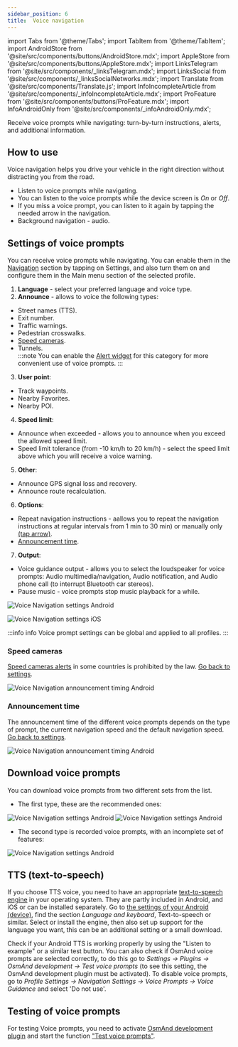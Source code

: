```yaml
---
sidebar_position: 6
title:  Voice navigation
---
```


import Tabs from '@theme/Tabs';
import TabItem from '@theme/TabItem';
import AndroidStore from '@site/src/components/buttons/AndroidStore.mdx';
import AppleStore from '@site/src/components/buttons/AppleStore.mdx';
import LinksTelegram from '@site/src/components/_linksTelegram.mdx';
import LinksSocial from '@site/src/components/_linksSocialNetworks.mdx';
import Translate from '@site/src/components/Translate.js';
import InfoIncompleteArticle from '@site/src/components/_infoIncompleteArticle.mdx';
import ProFeature from '@site/src/components/buttons/ProFeature.mdx';
import InfoAndroidOnly from '@site/src/components/_infoAndroidOnly.mdx';

<InfoIncompleteArticle/>

Receive voice prompts while navigating: turn-by-turn instructions, alerts, and additional information.  


## How to use

Voice navigation helps you drive your vehicle in the right direction without distracting you from the road.

- Listen to voice prompts while navigating.
- You can listen to the voice prompts while the device screen is *On* or *Off*.
- If you miss a voice prompt, you can listen to it again by tapping the needed arrow in the navigation.
- Background navigation - audio.


## Settings of voice prompts

You can receive voice prompts while navigating. You can enable them in the [Navigation](../navigation/route-navigation.md#navigation-options) section by tapping on Settings, and also turn them on and configure them in the Main menu section of the selected profile.    

1. **Language** - select your preferred language and voice type.
2. **Announce** - allows to voice the following types:
- Street names (TTS).
- Exit number.
- Traffic warnings.
- Pedestrian crosswalks.
- [Speed cameras](#speed-cameras). 
- Tunnels.   
:::note
You can enable the [Alert widget](../widgets/nav-widgets.md#alert-widget) for this category for more convenient use of voice prompts.
:::  
3. **User point**:
- Track waypoints.
- Nearby Favorites.
- Nearby POI.
4. **Speed limit**:
- Announce when exceeded - allows you to announce when you exceed the allowed speed limit.
- Speed limit tolerance (from -10 km/h to 20 km/h) - select the speed limit above which you will receive a voice warning.
5. **Other**:
- Announce GPS signal loss and recovery.
- Announce route recalculation.
6. **Options**:
- Repeat navigation instructions - aallows you to repeat the navigation instructions at regular intervals from 1 min to 30 min) or manually only [(tap arrow)](../widgets/nav-widgets.md#next-turns).
- [Announcement time](#announcement-time).
7. **Output**:
- Voice guidance output - allows you to select the loudspeaker for voice prompts: Audio multimedia/navigation, Audio notification, and Audio phone call (to interrupt Bluetooth car stereos).
- Pause music - voice prompts stop music playback for a while. 

<Tabs groupId="operating-systems">

<TabItem value="android" label="Android">

*<Translate android="true" ids="shared_string_menu,configure_profile,routing_settings_2,voice_announces"/>*

![Voice Navigation settings Android](@site/static/img/navigation/voice/voice_promt-settings.png)

</TabItem>

<TabItem value="ios" label="iOS">

*<Translate ios="true" ids="menu,sett_settings,app_profiles,sett_settings,routing_settings_2,voice_announces"/>*

![Voice Navigation settings iOS](@site/static/img/navigation/voice/voice_promt-settings-ios.png)

</TabItem>

</Tabs>

:::info info
Voice prompt settings can be global and applied to all profiles.
:::

### Speed cameras

[Speed cameras alerts](../personal/global-settings.md#uninstall-speed-camera) in some countries is prohibited by the law. [Go back to settings](#settings-of-voice-prompts).  

![Voice Navigation announcement timing Android](@site/static/img/navigation/voice/voice_promt-speed-cameras.png)

### Announcement time

The announcement time of the different voice prompts depends on the type of prompt, the current navigation speed and the default navigation speed. [Go back to settings](#settings-of-voice-prompts).  

![Voice Navigation announcement timing Android](@site/static/img/navigation/voice/voice_promt-announ-time.png)  


## Download voice prompts

<InfoAndroidOnly />  

You can download voice prompts from two different sets from the list.  
- The first type, these are the recommended ones:  
*<Translate android="true" ids="shared_string_menu,welmode_download_maps,other_location,index_name_tts_voice"/>*

![Voice Navigation settings Android](@site/static/img/navigation/voice/TTS-preferred-1.png)  ![Voice Navigation settings Android](@site/static/img/navigation/voice/TTS-preferred-2.png)  

- The second type is recorded voice prompts, with an incomplete set of features:  
*<Translate android="true" ids="shared_string_menu,welmode_download_maps,index_name_voice"/>*  

![Voice Navigation settings Android](@site/static/img/navigation/voice/TTS-recorded.png)  


## TTS (text-to-speech)

If you choose TTS voice, you need to have an appropriate [text-to-speech engine](https://en.wikipedia.org/wiki/Speech_synthesis) in your operating system. They are partly included in Android, and iOS or can be installed separately. Go to [the settings of your Android (device)](https://support.google.com/accessibility/android/answer/6006983), find the section *Language and keyboard*, Text-to-speech or similar. Select or install the engine, then also set up support for the language you want, this can be an additional setting or a small download.  

Check if your Android TTS is working properly by using the "Listen to example" or a similar test button. You can also check if OsmAnd voice prompts are selected correctly, to do this go to *Settings → Plugins → OsmAnd development → Test voice prompts* (to see this setting, the OsmAnd development plugin must be activated). To disable voice prompts, go to *Profile Settings → Navigation Settings → Voice Prompts → Voice Guidance* and select 'Do not use'. 


## Testing of voice prompts

<InfoAndroidOnly />  

For testing Voice prompts, you need to activate [OsmAnd development plugin](../plugins/development.md) and start the function ["Test voice prompts"](../plugins/development/#application-testing).

